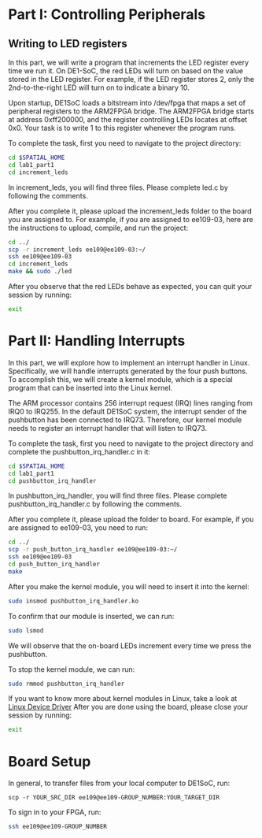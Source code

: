 # Part I: Controlling Peripherals
## Writing to LED registers

In this part, we will write a program that increments the LED register every time we run it. On DE1-SoC, the red LEDs will turn on based on the value stored in the LED register. For example, if the LED register stores 2, only the 2nd-to-the-right LED will turn on to indicate a binary 10. 

Upon startup, DE1SoC loads a bitstream into /dev/fpga that maps a set of peripheral registers to the ARM2FPGA bridge. The ARM2FPGA bridge starts at address 0xff200000, and the register controlling LEDs locates at offset 0x0. Your task is to write 1 to this register whenever the program runs. 

To complete the task, first you need to navigate to the project directory:
```bash
cd $SPATIAL_HOME
cd lab1_part1
cd increment_leds
```

In increment_leds, you will find three files. Please complete led.c by following the comments.

After you complete it, please upload the increment_leds folder to the board you are assigned to. For example, if you are assigned to ee109-03, here are the instructions to upload, compile, and run the project:

```bash
cd ../
scp -r increment_leds ee109@ee109-03:~/
ssh ee109@ee109-03
cd increment_leds
make && sudo ./led
```
After you observe that the red LEDs behave as expected, you can quit your session by running: 
```bash
exit
```

# Part II: Handling Interrupts

In this part, we will explore how to implement an interrupt handler in Linux. Specifically, we will handle interrupts generated by the four push buttons. To accomplish this, we will create a kernel module, which is a special program that can be inserted into the Linux kernel. 

The ARM processor contains 256 interrupt request (IRQ) lines ranging from IRQ0 to IRQ255. In the default DE1SoC system, the interrupt sender of the pushbutton has been connected to IRQ73. Therefore, our kernel module needs to register an interrupt handler that will listen to IRQ73. 

To complete the task, first you need to navigate to the project directory and complete the pushbutton_irq_handler.c in it:
```bash
cd $SPATIAL_HOME
cd lab1_part1
cd pushbutton_irq_handler
```

In pushbutton_irq_handler, you will find three files. Please complete pushbutton_irq_handler.c by following the comments.

After you complete it, please upload the folder to board. For example, if you are assigned to ee109-03, you need to run:

```bash
cd ../
scp -r push_button_irq_handler ee109@ee109-03:~/
ssh ee109@ee109-03
cd push_button_irq_handler
make
```

After you make the kernel module, you will need to insert it into the kernel:
```bash
sudo insmod pushbutton_irq_handler.ko
```

To confirm that our module is inserted, we can run: 
```bash
sudo lsmod
```

We will observe that the on-board LEDs increment every time we press the pushbutton. 

To stop the kernel module, we can run: 
```bash
sudo rmmod pushbutton_irq_handler
```

If you want to know more about kernel modules in Linux, take a look at [Linux Device Driver](https://lwn.net/Kernel/LDD3/)
After you are done using the board, please close your session by running:
```bash
exit
```

# Board Setup
In general, to transfer files from your local computer to DE1SoC, run: 
```cplusplus
scp -r YOUR_SRC_DIR ee109@ee109-GROUP_NUMBER:YOUR_TARGET_DIR
```
To sign in to your FPGA, run: 
```bash
ssh ee109@ee109-GROUP_NUMBER
```
